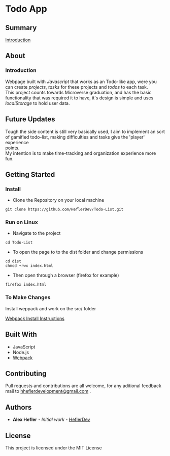 # Todo App

## Summary

[Introduction](###Introduction)

## About

### Introduction

Webpage built with *Javascript* that works as an Todo-like app, were you can
create *projects*, *tasks* for these projects and *todos* to each task. <br>
This project counts towards Microverse graduation, and has the basic functionality
that was required it to have, it's design is simple and uses *localStorage* to hold
user data. <br>

## Future Updates 

Tough the side content is still very basically used, I aim to implement an sort of
gamified todo-list, making difficulties and tasks give the 'player' experience <br>
points. <br>
My intention is to make time-tracking and organization experience more fun.   

## Getting Started

### Install

* Clone the Repository on your local machine

`` git clone https://github.com/HeflerDev/Todo-List.git ``

### Run on Linux

* Navigate to the project 

`` cd Todo-List ``

* To open the page to to the dist folder and change permissions

`` cd dist `` <br>
`` chmod +rwx index.html ``

* Then open through a browser (firefox for example)

`` firefox index.html ``

### To Make Changes

Install weppack and work on the src/ folder

[Webpack Install Instructions](https://webpack.js.org/guides/getting-started/)

## Built With

* JavaScript
* Node.js
* [Webpack](https://webpack.js.org/)

## Contributing

Pull requests and contributions are all welcome, for any aditional feedback mail to hheflerdevelopment@gmail.com .

## Authors

* **Alex Hefler** - *Initial work* - [HeflerDev](https://github.com/heflerdev)

## License

This project is licensed under the MIT License
